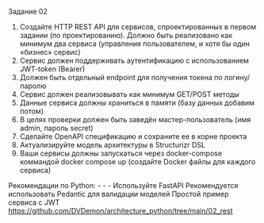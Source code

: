 Задание 02 
1. Создайте HTTP REST API для сервисов, спроектированных в первом задании (по 
проектированию). Должно быть реализовано как минимум два сервиса 
(управления пользователем, и хотя бы один «бизнес» сервис) 
2. Сервис должен поддерживать аутентификацию с использованием JWT-token 
(Bearer) 
3. Должен быть отдельный endpoint для получения токена по логину/паролю 
4. Сервис должен реализовывать как минимум GET/POST методы 
5. Данные сервиса должны храниться в памяти (базу данных добавим потом) 
6. В целях проверки должен быть заведён мастер-пользователь (имя admin, 
пароль secret) 
7. Сделайте OpenAPI спецификацию и сохраните ее в корне проекта 
8. Актуализируйте модель архитектуры в Structurizr DSL 
9. Ваши сервисы должны запускаться через docker-compose коммандой docker
compose up (создайте Docker файлы для каждого сервиса)

Рекомендации по Python: - - - 
Используйте FastAPI 
Рекомендуется использовать Pedantic для валидации моделей 
Простой пример сервиса с JWT 
https://github.com/DVDemon/architecture_python/tree/main/02_rest
